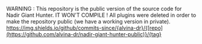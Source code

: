 WARNING : This repository is the public version of the source code for Nadir Giant Hunter. IT WON'T COMPILE ! All plugins were deleted in order to make the repository public (we have a working version in private).
https://img.shields.io/github/commits-since/{alvina-dr}/{[repo](https://github.com/alvina-dr/nadir-giant-hunter-public)}/{tag}
